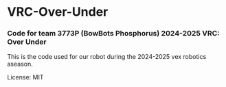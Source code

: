 # VRC-Over-Under
### Code for team 3773P (BowBots Phosphorus) 2024-2025 VRC: Over Under
This is the code used for our robot during the 2024-2025 vex robotics aseason.

License: MIT
